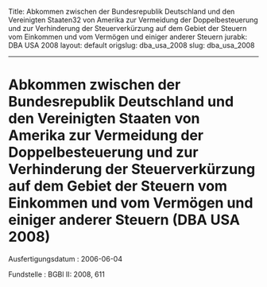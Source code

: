 Title: Abkommen zwischen der Bundesrepublik Deutschland und den Vereinigten Staaten32
  von Amerika zur Vermeidung der Doppelbesteuerung und zur Verhinderung der Steuerverkürzung
  auf dem Gebiet der Steuern vom Einkommen und vom Vermögen und einiger anderer Steuern
jurabk: DBA USA 2008
layout: default
origslug: dba_usa_2008
slug: dba_usa_2008

---

# Abkommen zwischen der Bundesrepublik Deutschland und den Vereinigten Staaten von Amerika zur Vermeidung der Doppelbesteuerung und zur Verhinderung der Steuerverkürzung auf dem Gebiet der Steuern vom Einkommen und vom Vermögen und einiger anderer Steuern (DBA USA 2008)

Ausfertigungsdatum
:   2006-06-04

Fundstelle
:   BGBl II: 2008, 611

